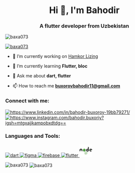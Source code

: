 <h1 align="center">Hi 👋, I'm Bahodir</h1>
<h3 align="center">A flutter developer from Uzbekistan</h3>

<p align="left"> <img src="https://komarev.com/ghpvc/?username=baxa073&label=Profile%20views&color=0e75b6&style=flat" alt="baxa073" /> </p>

<p align="left"> <a href="https://github.com/ryo-ma/github-profile-trophy"><img src="https://github-profile-trophy.vercel.app/?username=baxa073" alt="baxa073" /></a> </p>

- 🔭 I’m currently working on [Hamkor Lizing](hamkor-lizing.uz)

- 🌱 I’m currently learning **Flutter, bloc**

- 💬 Ask me about **dart, flutter**

- 📫 How to reach me **buxorovbahodir11@gmail.com**

<h3 align="left">Connect with me:</h3>
<p align="left">
<a href="https://linkedin.com/in/https://www.linkedin.com/in/bahodir-buxorov-19bb79271/" target="blank"><img align="center" src="https://raw.githubusercontent.com/rahuldkjain/github-profile-readme-generator/master/src/images/icons/Social/linked-in-alt.svg" alt="https://www.linkedin.com/in/bahodir-buxorov-19bb79271/" height="30" width="40" /></a>
<a href="https://instagram.com/https://www.instagram.com/bahodir.buxoriy?igsh=mtgxajjkampobxdtdg==" target="blank"><img align="center" src="https://raw.githubusercontent.com/rahuldkjain/github-profile-readme-generator/master/src/images/icons/Social/instagram.svg" alt="https://www.instagram.com/bahodir.buxoriy?igsh=mtgxajjkampobxdtdg==" height="30" width="40" /></a>
</p>

<h3 align="left">Languages and Tools:</h3>
<p align="left"> <a href="https://dart.dev" target="_blank" rel="noreferrer"> <img src="https://www.vectorlogo.zone/logos/dartlang/dartlang-icon.svg" alt="dart" width="40" height="40"/> </a> <a href="https://www.figma.com/" target="_blank" rel="noreferrer"> <img src="https://www.vectorlogo.zone/logos/figma/figma-icon.svg" alt="figma" width="40" height="40"/> </a> <a href="https://firebase.google.com/" target="_blank" rel="noreferrer"> <img src="https://www.vectorlogo.zone/logos/firebase/firebase-icon.svg" alt="firebase" width="40" height="40"/> </a> <a href="https://flutter.dev" target="_blank" rel="noreferrer"> <img src="https://www.vectorlogo.zone/logos/flutterio/flutterio-icon.svg" alt="flutter" width="40" height="40"/> </a> <a href="https://nodejs.org" target="_blank" rel="noreferrer"> <img src="https://raw.githubusercontent.com/devicons/devicon/master/icons/nodejs/nodejs-original-wordmark.svg" alt="nodejs" width="40" height="40"/> </a> </p>

<p><img align="left" src="https://github-readme-stats.vercel.app/api/top-langs?username=baxa073&show_icons=true&locale=en&layout=compact" alt="baxa073" /></p>

<p>&nbsp;<img align="center" src="https://github-readme-stats.vercel.app/api?username=baxa073&show_icons=true&locale=en" alt="baxa073" /></p>
